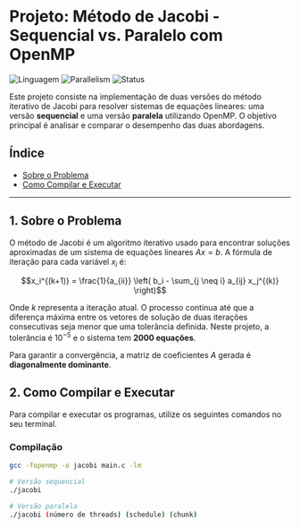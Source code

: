 # Projeto: Método de Jacobi - Sequencial vs. Paralelo com OpenMP

![Linguagem](https://img.shields.io/badge/Linguagem-C-blue.svg)
![Parallelism](https://img.shields.io/badge/Paralelismo-OpenMP-orange.svg)
![Status](https://img.shields.io/badge/Status-Pendente-red.svg)

Este projeto consiste na implementação de duas versões do método iterativo de Jacobi para resolver sistemas de equações lineares: uma versão **sequencial** e uma versão **paralela** utilizando OpenMP. O objetivo principal é analisar e comparar o desempenho das duas abordagens.

## Índice

- [Sobre o Problema](#1-sobre-o-problema)
- [Como Compilar e Executar](#2-como-compilar-e-executar)

---

## 1. Sobre o Problema

O método de Jacobi é um algoritmo iterativo usado para encontrar soluções aproximadas de um sistema de equações lineares $Ax = b$. A fórmula de iteração para cada variável $x_i$ é:

$$x_i^{(k+1)} = \frac{1}{a_{ii}} \left( b_i - \sum_{j \neq i} a_{ij} x_j^{(k)} \right)$$

Onde $k$ representa a iteração atual. O processo continua até que a diferença máxima entre os vetores de solução de duas iterações consecutivas seja menor que uma tolerância definida. Neste projeto, a tolerância é $10^{-5}$ e o sistema tem **2000 equações**.

Para garantir a convergência, a matriz de coeficientes $A$ gerada é **diagonalmente dominante**.

## 2. Como Compilar e Executar

Para compilar e executar os programas, utilize os seguintes comandos no seu terminal.

### Compilação

```bash
gcc -fopenmp -o jacobi main.c -lm

# Versão sequencial
./jacobi

# Versão paralela
./jacobi (número de threads) (schedule) (chunk)
